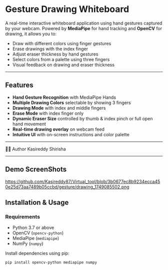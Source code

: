 # Gesture Drawing Whiteboard

A real-time interactive whiteboard application using hand gestures captured by your webcam. Powered by **MediaPipe** for hand tracking and **OpenCV** for drawing, it allows you to:

- Draw with different colors using finger gestures
- Erase drawings with the index finger
- Adjust eraser thickness by hand gestures
- Select colors from a palette using three fingers
- Visual feedback on drawing and eraser thickness

---

## Features

- **Hand Gesture Recognition** with MediaPipe Hands  
- **Multiple Drawing Colors** selectable by showing 3 fingers  
- **Drawing Mode** with index and middle fingers  
- **Erase Mode** with index finger only  
- **Dynamic Eraser Size** controlled by thumb & index pinch or full open hand movement  
- **Real-time drawing overlay** on webcam feed  
- **Intuitive UI** with on-screen instructions and color palette  

---

👨‍💻 Author
Kasireddy Shirisha

---

## Demo ScreenShots

https://github.com/Kasireddy87/Virtual_tool/blob/3b0677ec8b9234ecca450e25d73aa7489b05ccbd/gesture/drawing_1749085502.png


## Installation & Usage

### Requirements

- Python 3.7 or above  
- OpenCV (`opencv-python`)  
- MediaPipe (`mediapipe`)  
- NumPy (`numpy`)  

Install dependencies using pip:

```bash
pip install opencv-python mediapipe numpy




